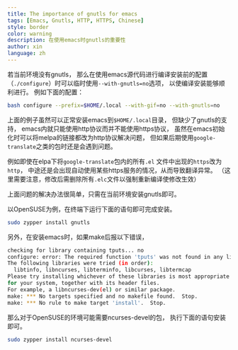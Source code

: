```yaml
---
title: The importance of gnutls for emacs
tags: [Emacs, Gnutls, HTTP, HTTPS, Chinese]
style: border
color: warning
description: 在使用emacs时gnutls的重要性
author: xin
language: zh
---
```


若当前环境没有gnutls，
那么在使用emacs源代码进行编译安装前的配置
（`./configure`）时可以临时使用`--with-gnutls=no`选项，
以使编译安装能够顺利进行。
例如下面的配置：

```sh
bash configure --prefix=$HOME/.local --with-gif=no --with-gnutls=no
```

上面的例子虽然可以正常安装emacs到`$HOME/.local`目录，
但缺少了gnutls的支持，
emacs内就只能使用http协议而并不能使用https协议，
虽然在emacs初始化时可以将melpa的链接都改为http协议解决问题，
但如果后期使用`google-translate`之类的包时还是会遇到问题。

例如即使在elpa下将`google-translate`包内的所有`.el` 文件中出现的`https`改为`http`，
中途还是会出现自动使用某些https服务的情况，从而导致翻译异常。
（这里需要注意，修改后需删除所有`.elc`文件以强制重新编译使修改生效）

上面问题的解决办法很简单，只需在当前环境安装gnutls即可。

以OpenSUSE为例，在终端下运行下面的语句即可完成安装。

```sh
sudo zypper install gnutls
```

另外，在安装emacs时，如果make后报以下错误，

```sh
checking for library containing tputs... no
configure: error: The required function 'tputs' was not found in any library.
The following libraries were tried (in order):
  libtinfo, libncurses, libterminfo, libcurses, libtermcap
Please try installing whichever of these libraries is most appropriate
for your system, together with its header files.
For example, a libncurses-dev(el) or similar package.
make: *** No targets specified and no makefile found.  Stop.
make: *** No rule to make target 'install'.  Stop.
```

那么对于OpenSUSE的环境可能需要ncurses-devel的包，
执行下面的语句安装即可。

```sh
sudo zypper install ncurses-devel
```
